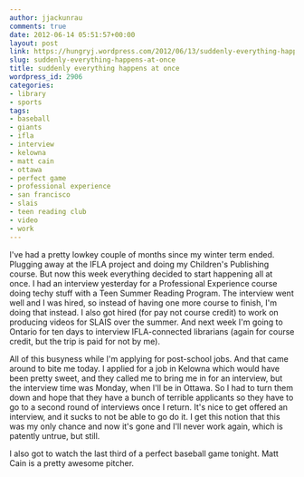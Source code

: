 ```yaml
---
author: jjackunrau
comments: true
date: 2012-06-14 05:51:57+00:00
layout: post
link: https://hungryj.wordpress.com/2012/06/13/suddenly-everything-happens-at-once/
slug: suddenly-everything-happens-at-once
title: suddenly everything happens at once
wordpress_id: 2906
categories:
- library
- sports
tags:
- baseball
- giants
- ifla
- interview
- kelowna
- matt cain
- ottawa
- perfect game
- professional experience
- san francisco
- slais
- teen reading club
- video
- work
---
```


I've had a pretty lowkey couple of months since my winter term ended. Plugging away at the IFLA project and doing my Children's Publishing course. But now this week everything decided to start happening all at once. I had an interview yesterday for a Professional Experience course doing techy stuff with a Teen Summer Reading Program. The interview went well and I was hired, so instead of having one more course to finish, I'm doing that instead. I also got hired (for pay not course credit) to work on producing videos for SLAIS over the summer. And next week I'm going to Ontario for ten days to interview IFLA-connected librarians (again for course credit, but the trip is paid for not by me).

All of this busyness while I'm applying for post-school jobs. And that came around to bite me today. I applied for a job in Kelowna which would have been pretty sweet, and they called me to bring me in for an interview, but the interview time was Monday, when I'll be in Ottawa. So I had to turn them down and hope that they have a bunch of terrible applicants so they have to go to a second round of interviews once I return. It's nice to get offered an interview, and it sucks to not be able to go do it. I get this notion that this was my only chance and now it's gone and I'll never work again, which is patently untrue, but still.

I also got to watch the last third of a perfect baseball game tonight. Matt Cain is a pretty awesome pitcher.
